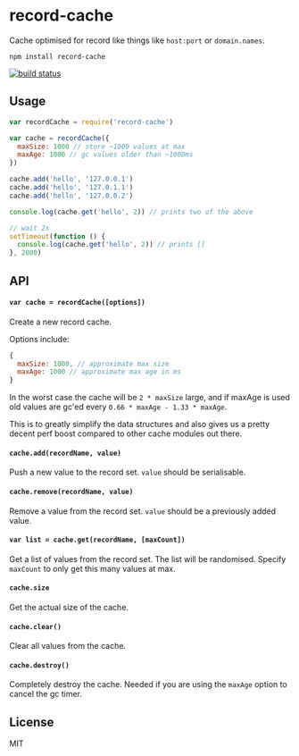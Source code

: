 # record-cache

Cache optimised for record like things like `host:port` or `domain.names`.

```
npm install record-cache
```

[![build status](https://travis-ci.org/mafintosh/record-cache.svg?branch=master)](https://travis-ci.org/mafintosh/record-cache)

## Usage

``` js
var recordCache = require('record-cache')

var cache = recordCache({
  maxSize: 1000 // store ~1000 values at max
  maxAge: 1000 // gc values older than ~1000ms
})

cache.add('hello', '127.0.0.1')
cache.add('hello', '127.0.1.1')
cache.add('hello', '127.0.0.2')

console.log(cache.get('hello', 2)) // prints two of the above

// wait 2s
setTimeout(function () {
  console.log(cache.get('hello', 2)) // prints []
}, 2000)
```

## API

#### `var cache = recordCache([options])`

Create a new record cache.

Options include:

``` js
{
  maxSize: 1000, // approximate max size
  maxAge: 1000 // approximate max age in ms
}
```

In the worst case the cache will be `2 * maxSize` large, and
if maxAge is used old values are gc'ed every `0.66 * maxAge - 1.33 * maxAge`.

This is to greatly simplify the data structures and also gives us a pretty decent
perf boost compared to other cache modules out there.

#### `cache.add(recordName, value)`

Push a new value to the record set. `value` should be serialisable.

#### `cache.remove(recordName, value)`

Remove a value from the record set. `value` should be a previously added value.

#### `var list = cache.get(recordName, [maxCount])`

Get a list of values from the record set. The list will be randomised.
Specify `maxCount` to only get this many values at max.

#### `cache.size`

Get the actual size of the cache.

#### `cache.clear()`

Clear all values from the cache.

#### `cache.destroy()`

Completely destroy the cache. Needed if you are using the `maxAge` option to
cancel the gc timer.

## License

MIT

